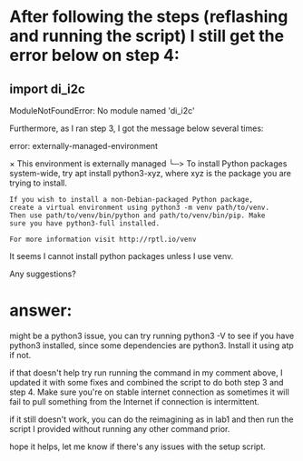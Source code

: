 # After following the steps (reflashing and running the script) I still get the error below on step 4: 

##  import di_i2c
ModuleNotFoundError: No module named 'di_i2c'

Furthermore, as I ran step 3, I got the message below several times: 

error: externally-managed-environment

× This environment is externally managed
╰─> To install Python packages system-wide, try apt install
    python3-xyz, where xyz is the package you are trying to
    install.
    
    If you wish to install a non-Debian-packaged Python package,
    create a virtual environment using python3 -m venv path/to/venv.
    Then use path/to/venv/bin/python and path/to/venv/bin/pip. Make
    sure you have python3-full installed.
    
    For more information visit http://rptl.io/venv

It seems I cannot install python packages unless I use venv. 

Any suggestions? 

# answer:

might be a python3 issue, you can try running
python3 -V
to see if you have python3 installed, since some dependencies are python3. Install it using atp if not.

if that doesn't help try run running the command in my comment above, I updated it with some fixes and combined the script to do both step 3 and step 4. Make sure you're on stable internet connection as sometimes it will fail to pull something from the Internet if connection is intermittent. 

if it still doesn't work, you can do the reimagining as in lab1 and then run the script I provided without running any other command prior. 

hope it helps, let me know if there's any issues with the setup script. 
